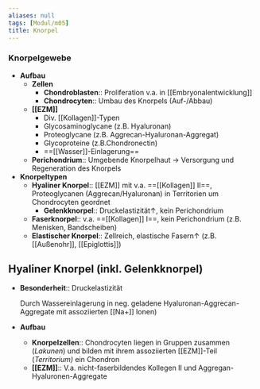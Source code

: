 ```yaml
---
aliases: null
tags: [Modul/m05]
title: Knorpel
---
```

###  Knorpelgewebe
- **Aufbau**
	- **Zellen**
		- **Chondroblasten**:: Proliferation v.a. in [[Embryonalentwicklung]]
		- **Chondrocyten**:: Umbau des Knorpels (Auf-/Abbau)
	- **[[EZM]]**
		- Div. [[Kollagen]]-Typen
		- Glycosaminoglycane (z.B. Hyaluronan)
		- Proteoglycane (z.B. Aggrecan-Hyaluronan-Aggregat)
		- Glycoproteine (z.B.Chondronectin)
		- ==[[Wasser]]-Einlagerung==
	- **Perichondrium**:: Umgebende Knorpelhaut → Versorgung und Regeneration des Knorpels
- **Knorpeltypen**
	- **Hyaliner Knorpel**:: [[EZM]] mit v.a. ==[[Kollagen]] II==, Proteoglycanen (Aggrecan/Hyaluronan) in Territorien um Chondrocyten geordnet
		- **Gelenkknorpel**:: Druckelastizität↑, kein Perichondrium
	- **Faserknorpel**:: v.a. ==[[Kollagen]] I==, kein Perichondrium (z.B. Menisken, Bandscheiben)
	- **Elastischer Knorpel**:: Zellreich, elastische Fasern↑ (z.B. [[Außenohr]], [[Epiglottis]])

## Hyaliner Knorpel (inkl. Gelenkknorpel)

- **Besonderheit**:: Druckelastizität

    Durch Wassereinlagerung in neg. geladene Hyaluronan-Aggrecan-Aggregate mit assoziierten [[Na+]] Ionen)

- **Aufbau**
    - **Knorpelzellen**:: Chondrocyten liegen in Gruppen zusammen (*Lakunen*) und bilden mit ihrem assoziierten [[EZM]]-Teil (*Territorium)* ein Chondron
    - **[[EZM]]**:: V.a. nicht-faserbildendes Kollegen II und Aggregan-Hyaluronen-Aggregate